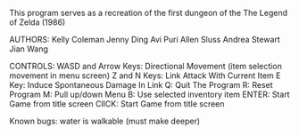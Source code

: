 This program serves as a recreation of the first dungeon of the The Legend of Zelda (1986)

AUTHORS:
Kelly Coleman
Jenny Ding
Avi Puri
Allen Sluss
Andrea Stewart
Jian Wang

CONTROLS:
	WASD and Arrow Keys: Directional Movement (item selection movement in menu screen)
	Z and N Keys: Link Attack With Current Item
	E Key: Induce Spontaneous Damage In Link
	Q: Quit The Program
	R: Reset Program
	M: Pull up/down Menu
	B: Use selected inventory item
	ENTER: Start Game from title screen
	ClICK: Start Game from title screen

Known bugs:
water is walkable (must make deeper)
